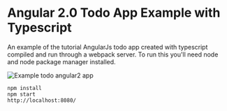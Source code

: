 # Angular 2.0 Todo App Example with Typescript

An example of the tutorial AngularJs todo app created with typescript compiled and run through a webpack server. To run this you'll need node and node package manager installed.

![Example todo angular2 app](http://www.garethweaver.com/github/todo-angular.jpg "Example todo angular2 app")

```
npm install
npm start
http://localhost:8080/
```
